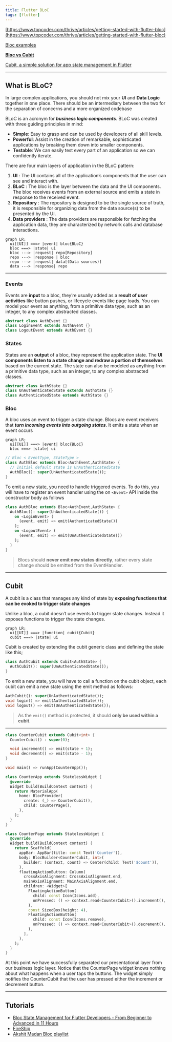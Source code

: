 ```yaml
---
title: Flutter BLoC
tags: [flutter]
---
```


[https://www.topcoder.com/thrive/articles/getting-started-with-flutter-bloc](https://www.topcoder.com/thrive/articles/getting-started-with-flutter-bloc)

[Bloc examples](https://bloclibrary.dev/#/?id=flutter)

[**Bloc vs Cubit**](https://medium.flutterdevs.com/bloc-v-s-cubit-in-flutter-application-6caa2825b26a)

[Cubit, a simple solution for app state management in Flutter](https://blog.flutterando.com.br/cubit-a-simple-solution-for-app-state-management-in-flutter-66ab5279ef73)

---

## What is BLoC?

In large complex applications, you should not mix your **UI** and **Data Logic** together in one place. There should be an intermediary between the two for the separation of concerns and a more organized codebase

BLoC is an acronym for **_business logic components_**. BLoC was created with three guiding principles in mind:

- **Simple**: Easy to grasp and can be used by developers of all skill levels.
- **Powerful**: Assist in the creation of remarkable, sophisticated applications by breaking them down into smaller components.
- **Testable**: We can easily test every part of an application so we can confidently iterate.

There are four main layers of application in the BLoC pattern:

1. **UI** : The UI contains all of the application’s components that the user can see and interact with.
1. **BLoC** : The bloc is the layer between the data and the UI components. The bloc receives events from an external source and emits a state in response to the received event.
1. **Repository** : The repository is designed to be the single source of truth, it is responsible for organizing data from the data source(s) to be presented by the UI.
1. **Data providers** : The data providers are responsible for fetching the application data, they are characterized by network calls and database interactions.

```mermaid
graph LR;
  ui[[UI]] ===> |event| bloc{BLoC}
  bloc ===> |state| ui
  bloc ---> |request| repo[Repository]
  repo ---> |response | bloc
  repo ---> |request| data[(Data sources)]
  data ---> |response| repo

```

---

### Events

Events are **input** to a bloc, they’re usually added as a **result of user activities** like button pushes, or lifecycle events like page loads. You can model your event as anything, from a primitive data type, such as an integer, to any complex abstracted classes.

```dart title="auth_events.dart"
abstract class AuthEvent {}
class LoginEvent extends AuthEvent {}
class LogoutEvent extends AuthEvent {}
```

### States

States are an **output** of a bloc, they represent the application state. The **UI components listen to a state change and redraw a portion of themselves** based on the current state. The state can also be modeled as anything from a primitive data type, such as an integer, to any complex abstracted classes.

```dart title="auth_states.dart"
abstract class AuthState {}
class UnAuthenticatedState extends AuthState {}
class AuthenticatedState extends AuthState {}
```

### Bloc

A bloc uses an event to trigger a state change. Blocs are event receivers that **_turn incoming events into outgoing states_**. It emits a state when an event occurs

```mermaid
graph LR;
  ui[[UI]] ===> |event| bloc{BLoC}
  bloc ===> |state| ui
```

```dart
// Bloc < EventType, StateType >
class AuthBloc extends Bloc<AuthEvent,AuthState> {
  // Initial default state is UnAuthenticatedState
  AuthBloc(): super(UnAuthenticatedState());
}
```

To emit a new state, you need to handle triggered events. To do this, you will have to register an event handler using the on `<Event>` API inside the constructor body as follows

```dart title="auth_bloc.dart"
class AuthBloc extends Bloc<AuthEvent,AuthState> {
  AuthBloc(): super(UnAuthenticatedState()) {
    on <LoginEvent> (
      (event, emit) => emit(AuthenticatedState())
    );
    on <LogoutEvent> (
      (event, emit) => emit(UnAuthenticatedState())
    );
  }
}
```

> Blocs should **never emit new states directly**, rather every state change should be emitted from the EventHandler.

---

## Cubit

A cubit is a class that manages any kind of state by **exposing functions that can be evoked to trigger state changes**

Unlike a bloc, a cubit doesn’t use events to trigger state changes. Instead it exposes functions to trigger the state changes.

```mermaid
graph LR;
  ui[[UI]] ===> |function| cubit{Cubit}
  cubit ===> |state| ui

```

Cubit is created by extending the cubit generic class and defining the state like this;

```dart
class AuthCubit extends Cubit<AuthState> {
  AuthCubit(): super(UnAuthenticatedState());
}
```

To emit a new state, you will have to call a function on the cubit object, each cubit can emit a new state using the emit method as follows:

```dart
AuthCubit(): super(UnAuthenticatedState());
void login() => emit(AuthenticatedState());
void logout() => emit(UnAuthenticatedState());
```

> As the `emit()` method is protected, it should **only be used within a cubit**.

---

```dart title="counter_cubit.dart"
class CounterCubit extends Cubit<int> {
  CounterCubit() : super(0);

  void increment() => emit(state + 1);
  void decrement() => emit(state - 1);
}
```

```dart title="main.dart"
void main() => runApp(CounterApp());

class CounterApp extends StatelessWidget {
  @override
  Widget build(BuildContext context) {
    return MaterialApp(
      home: BlocProvider(
        create: (_) => CounterCubit(),
        child: CounterPage(),
      ),
    );
  }
}
```

```dart title="counter_page.dart"
class CounterPage extends StatelessWidget {
  @override
  Widget build(BuildContext context) {
    return Scaffold(
      appBar: AppBar(title: const Text('Counter')),
      body: BlocBuilder<CounterCubit, int>(
        builder: (context, count) => Center(child: Text('$count')),
      ),
      floatingActionButton: Column(
        crossAxisAlignment: CrossAxisAlignment.end,
        mainAxisAlignment: MainAxisAlignment.end,
        children: <Widget>[
          FloatingActionButton(
            child: const Icon(Icons.add),
            onPressed: () => context.read<CounterCubit>().increment(),
          ),
          const SizedBox(height: 4),
          FloatingActionButton(
            child: const Icon(Icons.remove),
            onPressed: () => context.read<CounterCubit>().decrement(),
          ),
        ],
      ),
    );
  }
}
```

At this point we have successfully separated our presentational layer from our business logic layer. Notice that the CounterPage widget knows nothing about what happens when a user taps the buttons. The widget simply notifies the CounterCubit that the user has pressed either the increment or decrement button.

---

## Tutorials

- [Bloc State Management for Flutter Developers - From Beginner to Advanced in 11 Hours](https://youtu.be/Mn254cnduOY?si=XREhN1O4sOM36RjD)
- [FireShip](https://youtu.be/3tm-R7ymwhc?si=q8qvn_ReMq9Xd5tG&t=530)
- [Akshit Madan Bloc playlist](https://www.youtube.com/playlist?list=PL9n0l8rSshSkzasAAyVMozHQu8-LdWxI0)
